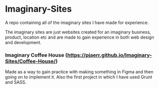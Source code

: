 # Imaginary-Sites
A repo containing all of the imaginary sites I have made for experience.

The imaginary sites are just websites created for an imaginary business, product, location etc and are made to gain experience in both web design and development.


### Imaginary Coffee House (https://pjaerr.github.io/Imaginary-Sites/Coffee-House/)
Made as a way to gain practice with making something in Figma and then going on to implement it. Also the first project in which I have used Grunt and SASS.
